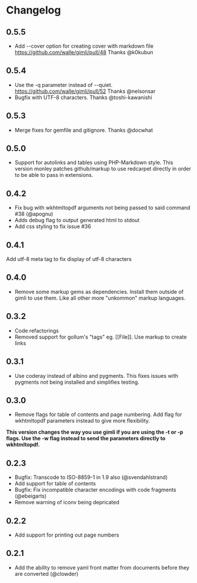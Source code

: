 # Changelog

## 0.5.5

* Add --cover option for creating cover with markdown file https://github.com/walle/gimli/pull/48 Thanks @k0kubun

## 0.5.4

* Use the -q parameter instead of --quiet. https://github.com/walle/gimli/pull/52 Thanks @nelsonsar
* Bugfix with UTF-8 characters. Thanks @toshi-kawanishi

## 0.5.3

* Merge fixes for gemfile and gitignore. Thanks @docwhat

## 0.5.0

* Support for autolinks and tables using PHP-Markdown style. This version monley patches github/markup to use redcarpet directly in order to be able to pass in extensions.

## 0.4.2

* Fix bug with wkhtmltopdf arguments not being passed to said command #38 (@apognu)
* Adds debug flag to output generated html to stdout
* Add css styling to fix issue #36

## 0.4.1

Add utf-8 meta tag to fix display of utf-8 characters

## 0.4.0

* Remove some markup gems as dependencies. Install them outside of gimli to use them. Like all other more "unkommon" markup languages.

## 0.3.2

* Code refactorings
* Removed support for gollum's "tags" eg. [[File]]. Use markup to create links

## 0.3.1

* Use coderay instead of albino and pygments. This fixes issues with
  pygments not being installed and simplifies testing.

## 0.3.0

* Remove flags for table of contents and page numbering. Add flag for wkhtmltopdf parameters instead to give more flexibility.

**This version changes the way you use gimli if you are using the -t or
-p flags. Use the -w flag instead to send the parameters directly to
wkhtmltopdf.**

## 0.2.3

* Bugfix: Transcode to ISO-8859-1 in 1.9 also (@svendahlstrand)
* Add support for table of contents
* Bugfix: Fix incompatible character encodings with code fragments
  (@ebeigarts)
* Remove warning of iconv being depricated

## 0.2.2

* Add support for printing out page numbers

## 0.2.1

* Add the ability to remove yaml front matter from documents before they are converted (@clowder)


